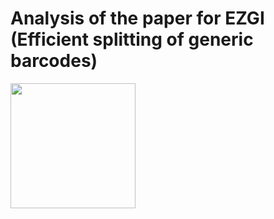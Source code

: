 # Analysis of the paper for EZGI (Efficient splitting of generic barcodes)


<img src=https://github.com/tstohn/Analysis-EZGI/blob/master/docs/media/EZGI_ANALYSIS.png width="200" />

